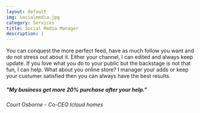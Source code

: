 ```yaml
---
layout: default
img: socialmedia.jpg
category: Services
title: Social Media Manager 
description: |
---
```

  You can conquest the more perfect feed, have as much follow you want and do not stress out about it. Either your channel, I  can edited and always keep update. If you love what you do to your public but the backstage is not that fun, I can help. What about you online store? I manager your adds or keep your custumer satisfied then you can always have the best results. 


<h5> "My business get more 20% purchase after your help."</h5>
<p> <h6> Court Osborne - Co-CEO Icloud homes </h6> <p>
